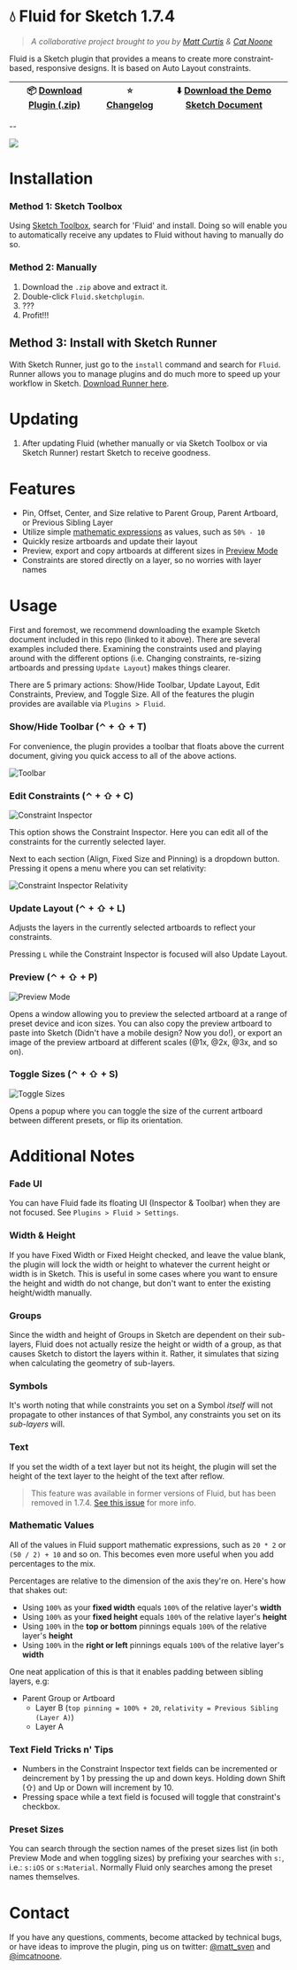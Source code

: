 # :droplet: Fluid for Sketch 1.7.4

> *A collaborative project brought to you by [Matt Curtis](https://twitter.com/matt_sven) & [Cat Noone](https://twitter.com/imcatnoone)*

Fluid is a Sketch plugin that provides a means to create more constraint-based, responsive designs. It is based on Auto Layout constraints.

:package: [Download Plugin (.zip)](https://github.com/matt-curtis/Fluid-for-Sketch/releases/download/v1.7.4/Fluid.sketchplugin.zip) | :star: [Changelog](https://github.com/matt-curtis/Fluid-for-Sketch/releases) | :arrow_down: [Download the Demo Sketch Document](https://github.com/matt-curtis/Fluid-for-Sketch/raw/master/Constraint%20Demos.sketch)
--- | --- | ---

--

![](README/screenshot.png)

# Installation

### Method 1: Sketch Toolbox

Using [Sketch Toolbox](http://sketchtoolbox.com/), search for 'Fluid' and install. Doing so will enable you to automatically receive any updates to Fluid without having to manually do so.

### Method 2: Manually

1. Download the `.zip` above and extract it.
2. Double-click `Fluid.sketchplugin`.
3. ???
4. Profit!!!

## Method 3: Install with Sketch Runner
With Sketch Runner, just go to the `install` command and search for `Fluid`. Runner allows you to manage plugins and do much more to speed up your workflow in Sketch. [Download Runner here](http://www.sketchrunner.com).

# Updating

1. After updating Fluid (whether manually or via Sketch Toolbox or via Sketch Runner) restart Sketch to receive goodness.

# Features

- Pin, Offset, Center, and Size relative to Parent Group, Parent Artboard, or Previous Sibling Layer
- Utilize simple [mathematic expressions](#mathematic-values) as values, such as `50% - 10`
- Quickly resize artboards and update their layout
- Preview, export and copy artboards at different sizes in [Preview Mode](#preview-mode)
- Constraints are stored directly on a layer, so no worries with layer names

# Usage

First and foremost, we recommend downloading the example Sketch document included in this repo (linked to it above). There are several examples included there. Examining the constraints used and playing around with the different options (i.e. Changing constraints, re-sizing artboards and pressing `Update Layout`) makes things clearer.

There are 5 primary actions: Show/Hide Toolbar, Update Layout, Edit Constraints, Preview, and Toggle Size. All of the features the plugin provides are available via `Plugins > Fluid`.

### Show/Hide Toolbar (⌃ + ⇧ + T)

For convenience, the plugin provides a toolbar that floats above the current document, giving you quick access to all of the above actions.

![Toolbar](README/toolbar.png)

### Edit Constraints (⌃ + ⇧ + C)

![Constraint Inspector](README/constraint-inspector.png)

This option shows the Constraint Inspector. Here you can edit all of the constraints for the currently selected layer.

Next to each section (Align, Fixed Size and Pinning) is a dropdown button. Pressing it opens a menu where you can set relativity:

![Constraint Inspector Relativity](README/constraint-inspector-relativity.png)

### Update Layout (⌃ + ⇧ + L)

Adjusts the layers in the currently selected artboards to reflect your constraints.

Pressing `L` while the Constraint Inspector is focused will also Update Layout.

### Preview (⌃ + ⇧ + P)

![Preview Mode](README/preview-mode.png)

Opens a window allowing you to preview the selected artboard at a range of preset device and icon sizes. You can also copy the preview artboard to paste into Sketch (Didn't have a mobile design? Now you do!), or export an image of the preview artboard at different scales (@1x, @2x, @3x, and so on).

### Toggle Sizes (⌃ + ⇧ + S)

![Toggle Sizes](README/sizes-popover.png)

Opens a popup where you can toggle the size of the current artboard between different presets, or flip its orientation.

# Additional Notes

### Fade UI
<!-- Rename to simply 'Settings' when there is more than one option... -->

You can have Fluid fade its floating UI (Inspector & Toolbar) when they are not focused. See `Plugins > Fluid > Settings`.

### Width & Height

If you have Fixed Width or Fixed Height checked, and leave the value blank, the plugin will lock the width or height to whatever the current height or width is in Sketch. This is useful in some cases where you want to ensure the height and width do not change, but don't want to enter the existing height/width manually.

### Groups

Since the width and height of Groups in Sketch are dependent on their sub-layers, Fluid does not actually resize the height or width of a group, as that causes Sketch to distort the layers within it. Rather, it simulates that sizing when calculating the geometry of sub-layers.

### Symbols

It's worth noting that while constraints you set on a Symbol *itself* will not propagate to other instances of that Symbol, any constraints you set on its *sub-layers* will.

### Text

If you set the width of a text layer but not its height, the plugin will set the height of the text layer to the height of the text after reflow.

> This feature was available in former versions of Fluid, but has been removed in 1.7.4. [See this issue](https://github.com/matt-curtis/Fluid-for-Sketch/issues/111) for more info.

### Mathematic Values

All of the values in Fluid support mathematic expressions, such as `20 * 2` or `(50 / 2) + 10` and so on. This becomes even more useful when you add percentages to the mix.

Percentages are relative to the dimension of the axis they're on. Here's how that shakes out:

- Using `100%` as your **fixed width** equals `100%` of the relative layer's **width**
- Using `100%` as your **fixed height** equals `100%` of the relative layer's **height**
- Using `100%` in the **top or bottom** pinnings equals `100%` of the relative layer's **height**
- Using `100%` in the **right or left** pinnings equals `100%` of the relative layer's **width**

One neat application of this is that it enables padding between sibling layers, e.g:

- Parent Group or Artboard
  - Layer B (`top pinning = 100% + 20`, `relativity = Previous Sibling (Layer A)`)
  - Layer A

### Text Field Tricks n' Tips

- Numbers in the Constraint Inspector text fields can be incremented or deincrement by 1 by pressing the up and down keys. Holding down Shift (⇧) and Up or Down will increment by 10.
- Pressing space while a text field is focused will toggle that constraint's checkbox.

### Preset Sizes

You can search through the section names of the preset sizes list (in both Preview Mode and when toggling sizes) by prefixing your searches with `s:`, i.e.: `s:iOS` or `s:Material`. Normally Fluid only searches among the preset names themselves.

# Contact

If you have any questions, comments, become attacked by technical bugs, or have ideas to improve the plugin, ping us on twitter:
[@matt_sven](http://twitter.com/matt_sven) and [@imcatnoone](http://twitter.com/imcatnoone).
